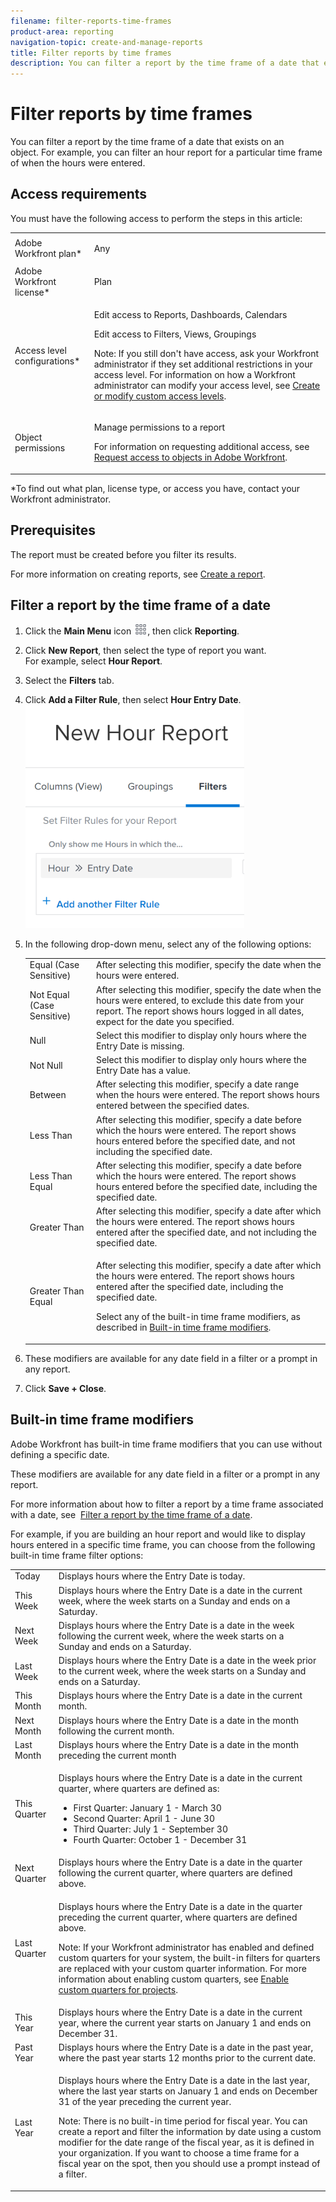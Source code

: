 ```yaml
---
filename: filter-reports-time-frames
product-area: reporting
navigation-topic: create-and-manage-reports
title: Filter reports by time frames
description: You can filter a report by the time frame of a date that exists on an object. For example, you can filter an hour report for a particular time frame of when the hours were entered.
---
```


# Filter reports by time frames

You can filter a report by the time frame of a date that exists on an object.&nbsp;For example, you can filter an hour report for a particular time frame of when the hours were entered.

## Access requirements

You must have the following access to perform the steps in this article:

<table cellspacing="0"> 
 <col> 
 <col> 
 <tbody> 
  <tr> 
   <td role="rowheader">Adobe Workfront plan*</td> 
   <td> <p>Any</p> </td> 
  </tr> 
  <tr> 
   <td role="rowheader">Adobe Workfront license*</td> 
   <td> <p>Plan </p> </td> 
  </tr> 
  <tr> 
   <td role="rowheader">Access level configurations*</td> 
   <td> <p>Edit access to&nbsp;Reports,&nbsp;Dashboards,&nbsp;Calendars</p> <p>Edit access to Filters,&nbsp;Views, Groupings</p> <p>Note: If you still don't have access, ask your Workfront administrator if they set additional restrictions in your access level. For information on how a Workfront administrator can modify your access level, see <a href="../../../administration-and-setup/add-users/configure-and-grant-access/create-modify-access-levels.md" class="MCXref xref">Create or modify custom access levels</a>.</p> </td> 
  </tr> 
  <tr> 
   <td role="rowheader">Object permissions</td> 
   <td> <p>Manage permissions to a report</p> <p>For information on requesting additional access, see <a href="../../../workfront-basics/grant-and-request-access-to-objects/request-access.md" class="MCXref xref">Request access to objects in Adobe Workfront</a>.</p> </td> 
  </tr> 
 </tbody> 
</table>

&#42;To find out what plan, license type, or access you have, contact your Workfront administrator.

## Prerequisites

The report must be created before you filter its results.

For more information on creating reports, see [Create a report](../../../reports-and-dashboards/reports/creating-and-managing-reports/create-report.md).

## Filter a report by the time frame of a date

1. Click the **Main Menu** icon ![](assets/main-menu-icon.png), then click&nbsp;**Reporting**. 

1. Click **New Report**, then select the type of report you want.  
   For example, select **Hour Report**.

1. Select the **Filters** tab.
1. Click **Add a Filter Rule**, then select **Hour Entry Date**.  
   ![](assets/qs-filtering-hour-report-by-timeframe-350x357.png)

1. In the following drop-down menu, select any of the following options:

   <table cellspacing="0"> 
    <col> 
    <col> 
    <tbody> 
     <tr> 
      <td role="rowheader">Equal (Case Sensitive)</td> 
      <td>After selecting this modifier, specify the date when the hours were entered.</td> 
     </tr> 
     <tr> 
      <td role="rowheader">Not Equal (Case Sensitive)</td> 
      <td>After selecting this modifier, specify the date when the hours were entered, to exclude this date from your report. The report shows hours logged in all dates, expect for the date you specified.</td> 
     </tr> 
     <tr> 
      <td role="rowheader">Null</td> 
      <td>Select this modifier&nbsp;to display only hours where the Entry Date is missing.</td> 
     </tr> 
     <tr> 
      <td role="rowheader">Not Null</td> 
      <td>Select this modifier&nbsp;to display only hours where the Entry Date has a value.</td> 
     </tr> 
     <tr> 
      <td role="rowheader">Between</td> 
      <td>After selecting this modifier, specify a date range when the hours were entered. The report shows hours entered between the specified dates.</td> 
     </tr> 
     <tr> 
      <td role="rowheader">Less Than</td> 
      <td>After selecting this modifier, specify a&nbsp;date before which the hours were entered. The report shows hours entered before the specified date, and not including the specified date.</td> 
     </tr> 
     <tr> 
      <td role="rowheader">Less Than Equal</td> 
      <td>After selecting this modifier, specify a&nbsp;date before which the hours were entered. The report shows hours entered before the specified date, including the specified date.</td> 
     </tr> 
     <tr> 
      <td role="rowheader">Greater Than</td> 
      <td>After selecting this modifier, specify a&nbsp;date after&nbsp;which the hours were entered. The report shows hours entered after&nbsp;the specified date, and not including the specified date.</td> 
     </tr> 
     <tr> 
      <td role="rowheader">Greater Than Equal</td> 
      <td> <p>After selecting this modifier, specify a&nbsp;date after&nbsp;which the hours were entered. The report shows hours entered after&nbsp;the specified date, including the specified date.</p> <p>Select any of the built-in time frame modifiers, as described in <a href="#built-in-time-frame-modifiers" class="MCXref xref">Built-in time frame modifiers</a>.</p> </td> 
     </tr> 
    </tbody> 
   </table>

1. These modifiers are available for any date field in a filter or a prompt in any report.  
1. Click **Save + Close**.

## Built-in time frame modifiers

Adobe Workfront has built-in time frame modifiers that you can use without defining a specific date.&nbsp;

These modifiers are available for any date field in a filter or a prompt in any report.&nbsp;

For more information about how to&nbsp;filter a report by a time frame associated with a date, see&nbsp; [Filter a report by the time frame of a date](#filtering-by-time-frame).

For example, if you are building an hour report and would like to display hours entered in a specific time frame, you can choose from the following built-in time frame filter options:

<table cellspacing="0"> 
 <col> 
 <col> 
 <tbody> 
  <tr> 
   <td role="rowheader">Today</td> 
   <td>Displays hours where the Entry Date is today.</td> 
  </tr> 
  <tr> 
   <td role="rowheader">This Week</td> 
   <td>Displays hours where the Entry Date is a date in the current week, where the week starts on a Sunday&nbsp;and ends on a Saturday.</td> 
  </tr> 
  <tr> 
   <td role="rowheader">Next Week</td> 
   <td>Displays hours where the Entry Date is a date in the&nbsp;week following the current week, where the week starts on a Sunday&nbsp;and ends on a Saturday.&nbsp;</td> 
  </tr> 
  <tr> 
   <td role="rowheader">Last Week</td> 
   <td>Displays hours where the Entry Date is a date in the&nbsp;week prior to the current week, where the week starts on a Sunday&nbsp;and ends on a Saturday.&nbsp;</td> 
  </tr> 
  <tr> 
   <td role="rowheader">This Month</td> 
   <td>Displays hours where the Entry Date is a date in the current month.</td> 
  </tr> 
  <tr> 
   <td role="rowheader">Next Month</td> 
   <td>Displays hours where the Entry Date is a date in the month following the current month.</td> 
  </tr> 
  <tr> 
   <td role="rowheader">Last Month</td> 
   <td>Displays hours where the Entry Date is a date in the month preceding&nbsp;the current month</td> 
  </tr> 
  <tr> 
   <td role="rowheader">This Quarter</td> 
   <td> <p>Displays hours where the Entry Date is a date in the current quarter, where quarters are defined as:</p> 
    <ul> 
     <li>First Quarter: January 1 - March 30</li> 
     <li>Second Quarter: April 1 - June 30</li> 
     <li>Third Quarter: July 1 - September 30</li> 
     <li>Fourth Quarter: October 1 - December 31</li> 
    </ul> </td> 
  </tr> 
  <tr> 
   <td role="rowheader">Next Quarter</td> 
   <td>Displays hours where the Entry Date is a date in the quarter following the current quarter, where quarters are defined above.</td> 
  </tr> 
  <tr> 
   <td role="rowheader">Last Quarter</td> 
   <td> <p>Displays hours where the Entry Date is a date in the quarter preceding&nbsp;the current quarter, where quarters are defined above.</p> <p>Note:  If your Workfront administrator has enabled and defined custom quarters for your system, the built-in filters for quarters are replaced with your custom quarter information. For more information about enabling custom quarters, see <a href="../../../administration-and-setup/set-up-workfront/configure-system-defaults/enable-custom-quarters-projects.md" class="MCXref xref">Enable custom quarters for projects</a>.</p> </td> 
  </tr> 
  <tr> 
   <td role="rowheader">This Year</td> 
   <td>Displays hours where the Entry Date is a date in&nbsp;the current year, where the current year starts on January 1 and ends on December 31.</td> 
  </tr> 
  <tr> 
   <td role="rowheader">Past Year</td> 
   <td>Displays hours where the Entry Date is a date in&nbsp;the past year, where the past&nbsp;year starts&nbsp;12 months prior to the current date.</td> 
  </tr> 
  <tr> 
   <td role="rowheader">Last Year</td> 
   <td> <p>Displays hours where the Entry Date is a date in&nbsp;the last&nbsp;year, where the last&nbsp;year starts&nbsp;on January 1 and ends on December 31 of the year preceding the current year.</p> <p>Note:  There is no built-in time period for fiscal year. You&nbsp;can create a&nbsp;report and filter the information by date using a custom modifier for the date range of the fiscal year, as it is defined in your organization. If you&nbsp;want to choose a time frame for a fiscal year on the spot, then you should use a prompt instead of a filter.&nbsp;</p> </td> 
  </tr> 
 </tbody> 
</table>

